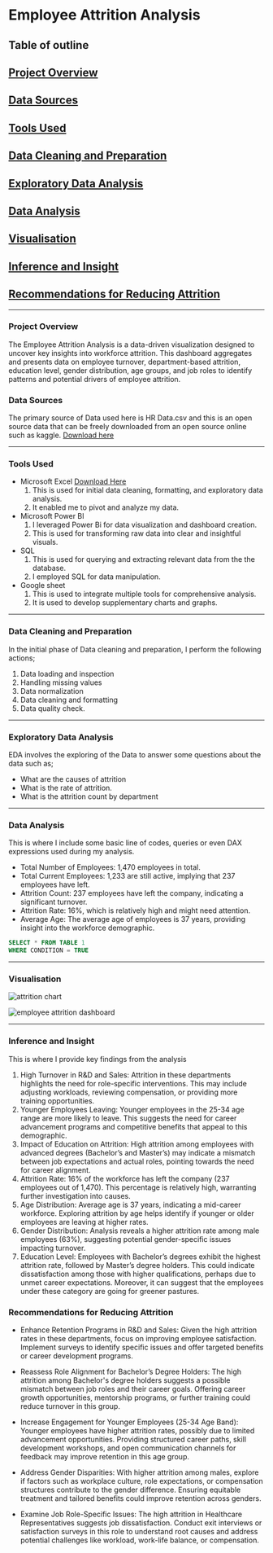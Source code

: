 # Employee Attrition Analysis 

## Table of outline


## [Project Overview](#project-overview)

## [Data Sources](#data-sources)

## [Tools Used](#tools-used)

## [Data Cleaning and Preparation](#data-cleaning-and-preparation)

## [Exploratory Data Analysis](#exploratory-data-analysis)
## [Data Analysis](#data-analysis) 
## [Visualisation](#visualisation)
## [Inference and Insight](#inference-and-insight)
## [Recommendations for Reducing Attrition](#recommendations-for-reducing-attrition)

---
### Project Overview
The Employee Attrition Analysis is a data-driven visualization designed to uncover key insights into workforce attrition. This dashboard aggregates and presents data on employee turnover, department-based attrition, education level, gender distribution, age groups, and job roles to identify patterns and potential drivers of employee attrition.

### Data Sources
 The primary source of Data used here is HR Data.csv and this is an open source data that can be freely downloaded from an open source online such as kaggle. [Download here](http://www.kaggle.com) 

---
### Tools Used
- Microsoft Excel [Download Here](http://www.microsoft.com)
  1. This is used for initial data cleaning, formatting, and exploratory data analysis.
  2. It enabled me to pivot and analyze my data.
- Microsoft Power BI
  1. I leveraged Power Bi for data visualization and dashboard creation.
  2. This is used for transforming raw data into clear and insightful visuals.
- SQL
  1. This is used for querying and extracting relevant data from the the database.
  2. I employed SQL for  data manipulation.
- Google sheet     
  1. This is used to integrate multiple tools for comprehensive analysis.
  2. It is used to develop supplementary charts and graphs.
--- 
### Data Cleaning and Preparation
In the initial phase of Data cleaning and preparation, I perform the following actions;
  1. Data loading and inspection
  2. Handling missing values
  3. Data normalization
  4. Data cleaning and formatting
  5. Data quality check.
---
### Exploratory Data Analysis
EDA involves the exploring of the Data to answer some questions about the data such as;
  - What are the causes of attrition
  - What is the rate of attrition.
  - What is the attrition count by department
---
### Data Analysis 

This is where I include some basic line of codes, queries or even DAX expressions used during my analysis. 

 - Total Number of Employees: 1,470 employees in total.
 - Total Current Employees: 1,233 are still active, implying that 237 employees have left.
 - Attrition Count: 237 employees have left the company, indicating a significant turnover.
 - Attrition Rate: 16%, which is relatively high and might need attention.
 - Average Age: The average age of employees is 37 years, providing insight into the workforce demographic.

  ```SQL
SELECT * FROM TABLE 1
WHERE CONDITION = TRUE
```

---
### Visualisation

![attrition chart](https://github.com/user-attachments/assets/a114a4b2-98f1-4a3e-9daf-a163e1a22c5b)

![employee attrition dashboard](https://github.com/user-attachments/assets/1c949ebd-06da-47f8-bc8a-a564372ebdb3)

---
### Inference and Insight
This is where I provide key findings from the analysis

  1. High Turnover in R&D and Sales: Attrition in these departments highlights the need for role-specific interventions. This may include adjusting workloads, reviewing compensation, or providing more training opportunities.
  2. Younger Employees Leaving: Younger employees in the 25-34 age range are more likely to leave. This suggests the need for career advancement programs and competitive benefits that appeal to this demographic.
  3. Impact of Education on Attrition: High attrition among employees with advanced degrees (Bachelor’s and Master’s) may indicate a mismatch between job expectations and actual roles, pointing towards the need for career alignment.
  4. Attrition Rate: 16% of the workforce has left the company (237 employees out of 1,470). This percentage is relatively high, warranting further investigation into causes.
  5. Age Distribution: Average age is 37 years, indicating a mid-career workforce. Exploring attrition by age helps identify if younger or older employees are leaving at higher rates.
  6. Gender Distribution: Analysis reveals a higher attrition rate among male employees (63%), suggesting potential gender-specific issues impacting turnover.
  7. Education Level: Employees with Bachelor’s degrees exhibit the highest attrition rate, followed by Master’s degree holders. This could indicate dissatisfaction among those with higher qualifications, perhaps due to unmet career expectations. Moreover, it can suggest that the employees under these category are going for greener pastures.

### Recommendations for Reducing Attrition
 - Enhance Retention Programs in R&D and Sales: Given the high attrition rates in these departments, focus on improving employee satisfaction. Implement surveys to identify specific issues and offer targeted benefits or career development programs.

 - Reassess Role Alignment for Bachelor’s Degree Holders: The high attrition among Bachelor's degree holders suggests a possible mismatch between job roles and their career goals. Offering career growth opportunities, mentorship programs, or further training could reduce turnover in this group.

 - Increase Engagement for Younger Employees (25-34 Age Band): Younger employees have higher attrition rates, possibly due to limited advancement opportunities. Providing structured career paths, skill development workshops, and open communication channels for feedback may improve retention in this age group.

 - Address Gender Disparities: With higher attrition among males, explore if factors such as workplace culture, role expectations, or compensation structures contribute to the gender difference. Ensuring equitable treatment and tailored benefits could improve retention across genders.

 - Examine Job Role-Specific Issues: The high attrition in Healthcare Representatives suggests job dissatisfaction. Conduct exit interviews or satisfaction surveys in this role to understand root causes and address potential challenges like workload, work-life balance, or compensation.



   
